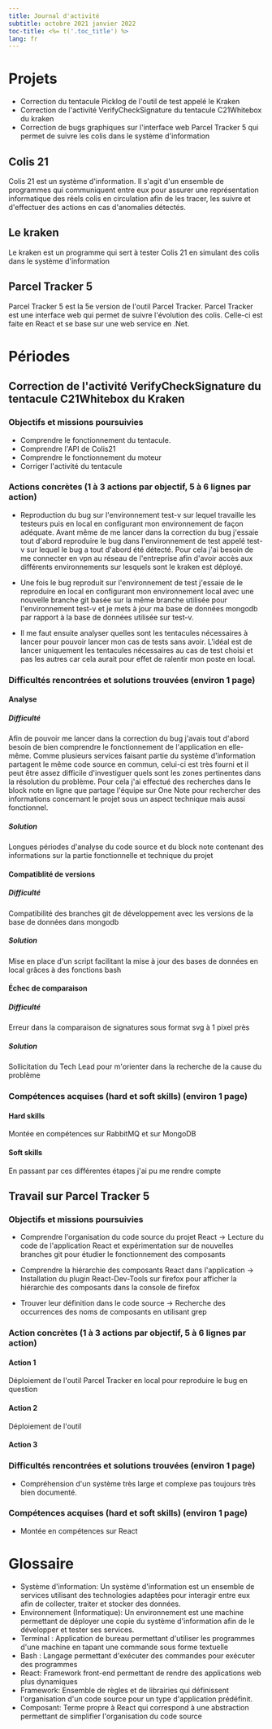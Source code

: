 ```yaml
---
title: Journal d'activité
subtitle: octobre 2021 janvier 2022
toc-title: <%= t('.toc_title') %>
lang: fr
---
```


# Projets
- Correction du tentacule Picklog de l'outil de test appelé le Kraken
- Correction de l'activité VerifyCheckSignature du tentacule C21Whitebox du kraken
- Correction de bugs graphiques sur l'interface web Parcel Tracker 5 qui permet de suivre les colis dans le système d'information

## Colis 21
Colis 21 est un système d'information. Il s'agit d'un ensemble de programmes qui communiquent entre eux pour assurer une représentation informatique des réels colis en circulation afin de les tracer, les suivre et d'effectuer des actions en cas d'anomalies détectés.

## Le kraken
Le kraken est un programme qui sert à tester Colis 21 en simulant des colis dans le système d'information 

## Parcel Tracker 5
Parcel Tracker 5 est la 5e version de l'outil Parcel Tracker. Parcel Tracker est une interface web qui permet de suivre l'évolution des colis. Celle-ci est faite en React et se base sur une web service en .Net.

# Périodes

## Correction de l'activité VerifyCheckSignature du tentacule C21Whitebox du Kraken

### Objectifs et missions poursuivies
- Comprendre le fonctionnement du tentacule.
- Comprendre l'API de Colis21
- Comprendre le fonctionnement du moteur
- Corriger l'activité du tentacule

### Actions concrètes (1 à 3 actions par objectif, 5 à 6 lignes par action)
- Reproduction du bug sur l'environnement test-v sur lequel travaille les testeurs puis en local en configurant mon environnement de façon adéquate. Avant même de me lancer dans la correction du bug j'essaie tout d'abord reproduire le bug dans l'environnement de test appelé test-v sur lequel le bug a tout d'abord été détecté. Pour cela j'ai besoin de me connecter en vpn au réseau de l'entreprise afin d'avoir accès aux différents environnements sur lesquels sont le kraken est déployé.

- Une fois le bug reproduit sur l'environnement de test j'essaie de le reproduire en local en configurant mon environnement local avec une nouvelle branche git basée sur la même branche utilisée pour l'environnement test-v et je mets à jour ma base de données mongodb par rapport à la base de données utilisée sur test-v.

- Il me faut ensuite analyser quelles sont les tentacules nécessaires à lancer pour pouvoir lancer mon cas de tests sans avoir. L'idéal est de lancer uniquement les tentacules nécessaires au cas de test choisi et pas les autres car cela aurait pour effet de ralentir mon poste en local.

### Difficultés rencontrées et solutions trouvées (environ 1 page)

#### Analyse

##### Difficulté
Afin de pouvoir me lancer dans la correction du bug j'avais tout d'abord besoin de bien comprendre le fonctionnement de l'application en elle-même. Comme plusieurs services faisant partie du système d'information partagent le même code source en commun, celui-ci est très fourni et il peut être assez difficile d'investiguer quels sont les zones pertinentes dans la résolution du problème. Pour cela j'ai effectué des recherches dans le block note en ligne que partage l'équipe sur One Note pour rechercher des informations concernant le projet sous un aspect technique mais aussi fonctionnel.

##### Solution
Longues périodes d'analyse du code source et du block note contenant des informations sur la partie fonctionnelle et technique du projet

#### Compatiblité de versions

##### Difficulté
Compatibilité des branches git de développement avec les versions de la base de données dans mongodb

##### Solution
Mise en place d'un script facilitant la mise à jour des bases de données en local grâces à des fonctions bash

#### Échec de comparaison

##### Difficulté
Erreur dans la comparaison de signatures sous format svg à 1 pixel près

##### Solution
Sollicitation du Tech Lead pour m'orienter dans la recherche de la cause du problème

### Compétences acquises (hard et soft skills) (environ 1 page)

#### Hard skills
Montée en compétences sur RabbitMQ et sur MongoDB

#### Soft skills
En passant par ces différentes étapes j'ai pu me rendre compte 

## Travail sur Parcel Tracker 5

### Objectifs et missions poursuivies
- Comprendre l'organisation du code source du projet React
-> Lecture du code de l'application React et expérimentation sur de nouvelles branches git pour étudier le fonctionnement des composants

- Comprendre la hiérarchie des composants React dans l'application
-> Installation du plugin React-Dev-Tools sur firefox pour afficher la hiérarchie des composants dans la console de firefox

- Trouver leur définition dans le code source
-> Recherche des occurrences des noms de composants en utilisant grep

### Action concrètes (1 à 3 actions par objectif, 5 à 6 lignes par action)

#### Action 1
Déploiement de l'outil Parcel Tracker en local pour reproduire le bug en question

#### Action 2
Déploiement de l'outil 

#### Action 3 

### Difficultés rencontrées et solutions trouvées (environ 1 page)
- Compréhension d'un système très large et complexe pas toujours très bien documenté.

### Compétences acquises (hard et soft skills) (environ 1 page)
- Montée en compétences sur React

# Glossaire
- Système d'information: Un système d'information est un ensemble de services utilisant des technologies adaptées pour interagir entre eux afin de collecter, traiter et stocker des données.
- Environnement (Informatique): Un environnement est une machine permettant de déployer une copie du système d'information afin de le développer et tester ses services.
- Terminal : Application de bureau permettant d'utiliser les programmes d'une machine en tapant une commande sous forme textuelle
- Bash : Langage permettant d'exécuter des commandes pour exécuter des programmes
- React: Framework front-end permettant de rendre des applications web plus dynamiques
- Framework: Ensemble de règles et de librairies qui définissent l'organisation d'un code source pour un type d'application prédéfinit.
- Composant: Terme propre à React qui correspond à une abstraction permettant de simplifier l'organisation du code source
